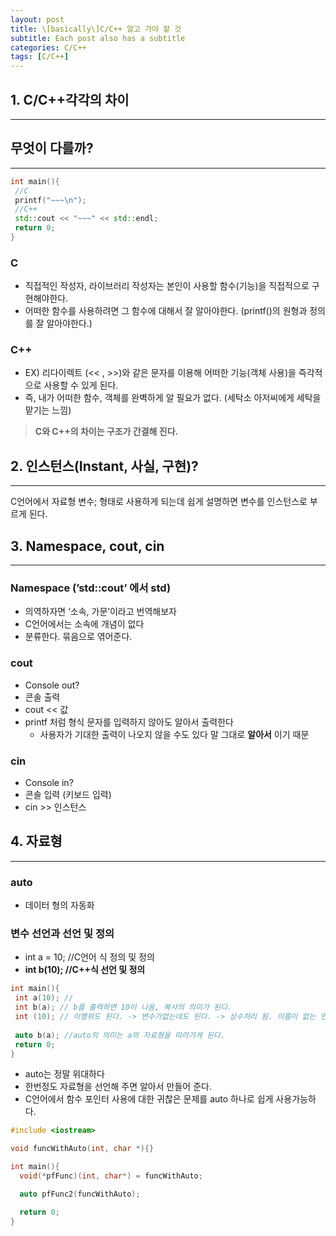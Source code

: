 ```yaml
---
layout: post
title: \[basically\]C/C++ 알고 가야 할 것
subtitle: Each post also has a subtitle
categories: C/C++
tags: [C/C++]
---
```

## 1. C/C++각각의 차이

---

## 무엇이 다를까?

---

```cpp
int main(){
 //C
 printf("~~~\n");
 //C++
 std::cout << "~~~" << std::endl;
 return 0;
}
```

### C

- 직접적인 작성자, 라이브러리 작성자는 본인이 사용할 함수(기능)을 직접적으로 구현해야한다.
- 어떠한 함수를 사용하려면 그 함수에 대해서 잘 알아야한다. (printf()의 원형과 정의를 잘 알아야한다.)

### C++

- EX) 리다이렉트 (<< , >>)와 같은 문자를 이용해 어떠한 기능(객체 사용)을 즉각적으로 사용할 수 있게 된다.
- 즉, 내가 어떠한 함수, 객체를 완벽하게 알 필요가 없다. (세탁소 아저씨에게 세탁을 맡기는 느낌)

> **C와 C++의 차이는 구조가 간결해 진다.**
>

## 2. 인스턴스(Instant, 사실, 구현)?

---

C언어에서 자료형 변수; 형태로 사용하게 되는데 쉽게 설명하면 변수를 인스턴스로 부르게 된다.

## 3. Namespace, cout, cin

---

### Namespace (’std::cout’ 에서 std)

- 의역하자면 ‘소속, 가문’이라고 번역해보자
- C언어에서는 소속에 개념이 없다
- 분류한다. 묶음으로 엮어준다.

### cout

- Console out?
- 콘솔 출력
- cout << 값
- printf 처럼 형식 문자를 입력하지 않아도 알아서 출력한다
  - 사용자가 기대한 출력이 나오지 않을 수도 있다 말 그대로 **알아서** 이기 때문

### cin

- Console in?
- 콘솔 입력 (키보드 입력)
- cin >> 인스턴스

## 4. 자료형

---

### auto

- 데이터 형의 자동화

### 변수 선언과  선언 및 정의

- int a = 10; //C언어 식 정의 및 정의
- **int b(10); //C++식 선언 및 정의**

```cpp
int main(){
 int a(10); //
 int b(a); // b를 출력하면 10이 나옴, 복사의 의미가 된다. 
 int (10); // 이행위도 된다. -> 변수가없는데도 된다. -> 상수처리 됨. 이름이 없는 인스턴스
 
 auto b(a); //auto의 의미는 a의 자료형을 따라가게 된다.
 return 0;
}
```

- auto는 정말 위대하다
- 한번정도 자료형을 선언해 주면 알아서 만들어 준다.
- C언어에서 함수 포인터 사용에 대한 귀찮은 문제를 auto 하나로 쉽게 사용가능하다.

```cpp
#include <iostream>

void funcWithAuto(int, char *){}

int main(){
  void(*pfFunc)(int, char*) = funcWithAuto;

  auto pfFunc2(funcWithAuto);

  return 0;
}
```